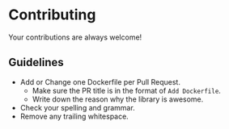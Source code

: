 # Contributing

Your contributions are always welcome!

## Guidelines

* Add or Change one Dockerfile per Pull Request.
    * Make sure the PR title is in the format of `Add Dockerfile`.
    * Write down the reason why the library is awesome.
* Check your spelling and grammar.
* Remove any trailing whitespace.
